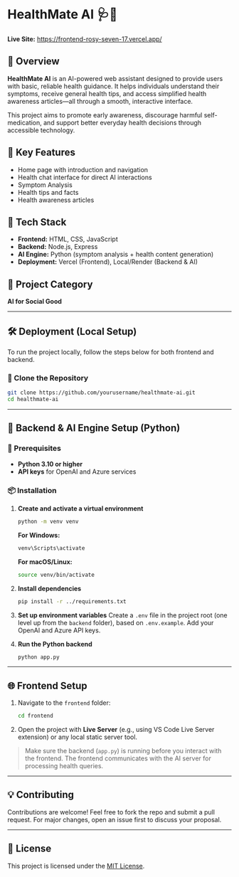 # HealthMate AI 🩺🤖

**Live Site:** https://frontend-rosy-seven-17.vercel.app/

## 📖 Overview

**HealthMate AI** is an AI-powered web assistant designed to provide users with basic, reliable health guidance. It helps individuals understand their symptoms, receive general health tips, and access simplified health awareness articles—all through a smooth, interactive interface.

This project aims to promote early awareness, discourage harmful self-medication, and support better everyday health decisions through accessible technology.

## 🔑 Key Features

* Home page with introduction and navigation
* Health chat interface for direct AI interactions
* Symptom Analysis
* Health tips and facts
* Health awareness articles

## 🚀 Tech Stack

* **Frontend:** HTML, CSS, JavaScript
* **Backend:** Node.js, Express
* **AI Engine:** Python (symptom analysis + health content generation)
* **Deployment:** Vercel (Frontend), Local/Render (Backend & AI)

## 📁 Project Category

**AI for Social Good**

---

## 🛠 Deployment (Local Setup)

To run the project locally, follow the steps below for both frontend and backend.

### 🔹 Clone the Repository

```bash
git clone https://github.com/yourusername/healthmate-ai.git
cd healthmate-ai
```

---

## 🧠 Backend & AI Engine Setup (Python)

### 🔧 Prerequisites

* **Python 3.10 or higher**
* **API keys** for OpenAI and Azure services

### 📦 Installation

1. **Create and activate a virtual environment**

   ```bash
   python -m venv venv
   ```

   **For Windows:**

   ```bash
   venv\Scripts\activate
   ```

   **For macOS/Linux:**

   ```bash
   source venv/bin/activate
   ```

2. **Install dependencies**

   ```bash
   pip install -r ../requirements.txt
   ```

3. **Set up environment variables**
   Create a `.env` file in the project root (one level up from the `backend` folder), based on `.env.example`. Add your OpenAI and Azure API keys.

4. **Run the Python backend**

   ```bash
   python app.py
   ```

---

## 🌐 Frontend Setup

1. Navigate to the `frontend` folder:

   ```bash
   cd frontend
   ```

2. Open the project with **Live Server** (e.g., using VS Code Live Server extension) or any local static server tool.

> Make sure the backend (`app.py`) is running before you interact with the frontend. The frontend communicates with the AI server for processing health queries.

---

## 💡 Contributing

Contributions are welcome!
Feel free to fork the repo and submit a pull request. For major changes, open an issue first to discuss your proposal.

---

## 📄 License

This project is licensed under the [MIT License](LICENSE).
